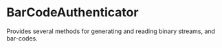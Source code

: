 # BarCodeAuthenticator
Provides several methods for generating and reading binary streams, and bar-codes.
